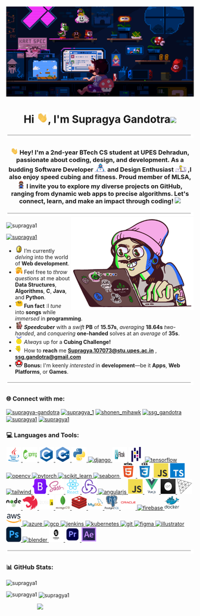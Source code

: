 <!-- Andi Mandi Jisne copy kiya uski ..... -->
![MasterHead](https://github.com/Supragya1/Supragya1/blob/main/Assets/banner.gif)
<h1 align="center"> Hi <a target="_blank" href="#"><img src="https://github.com/Supragya1/Supragya1/blob/main/Assets/Hi.gif" width="30" /></a>, I'm Supragya Gandotra<a target="_blank"><img src="https://github.com/Supragya1/Supragya1/blob/main/Assets/rocket%20bgless.gif" width="60px"/> </h1>
<img src="https://github.com/Supragya1/Supragya1/blob/main/Assets/border.gif" width="1100" height="10">
<h3 align="center"><a target="_blank" href="#"><img src="https://github.com/Supragya1/Supragya1/blob/main/Assets/Hi.gif" width="20" /></a> Hey! I'm a 2nd-year BTech CS student at UPES Dehradun, passionate about coding, design, and development. As a budding Software Developer <a target="_blank"><img src="https://github.com/Supragya1/Supragya1/blob/main/Assets/Developer.gif" width="30px"/> </a> and Design Enthusiast <a target="_blank"><img src="https://github.com/Supragya1/Supragya1/blob/main/Assets/Designer.gif" width="30px"/> </a>,I also enjoy speed cubing and fitness. Proud member of <b>MLSA</b>, <a target="_blank"><img src="https://github.com/Supragya1/Supragya1/blob/main/Assets/Mario_Hello_Big.gif" width="20px"/> </a>I invite you to explore my diverse projects on GitHub, ranging from dynamic web apps to precise algorithms. Let's connect, learn, and make an impact through coding! <a target="_blank"><img src="https://github.com/Supragya1/Supragya1/blob/main/Assets/rocket%20bgless.gif" width="30px"/></h3>
<img src="https://github.com/Supragya1/Supragya1/blob/main/Assets/border.gif" width="1100" height="10">
<img align ="right" alt = "coding" width ="330" src ="https://github.com/Supragya1/Supragya1/blob/main/Assets/coding.gif">
<p align="left"> <img src="https://komarev.com/ghpvc/?username=supragya1&label=Profile%20views&color=0e75b6&style=flat" alt="supragya1" /> </p>

<p align="left"> <a href="https://github.com/ryo-ma/github-profile-trophy"><img src="https://github-profile-trophy.vercel.app/?username=supragya1&theme=dracula&row=2&column=4" alt="supragya1" /></a> </p>

- <img alt="GIF" src="https://github.com/Supragya1/Supragya1/blob/main/Assets/coin.gif" width="20px" /> I’m currently *delving* into the world of **Web development**.
- <img alt="GIF" src="https://github.com/Supragya1/Supragya1/blob/main/Assets/hmm.gif" width="20px" /> Feel free to *throw* *questions* at me about **Data Structures**, **Algorithms**, **C**, **Java**, and **Python**.
- <img alt="GIF" src="https://github.com/Supragya1/Supragya1/blob/main/Assets/happy-unscreen.gif" width="20px" /> **Fun fact** :I *tune* into **songs** while *immersed* in **programming**.
- <img alt="GIF" src="https://github.com/Supragya1/Supragya1/blob/main/Assets/gandalf_parrot.gif" width="20px" /> ***Speedcuber*** with a *swift* **PB** of **15.57s**, *averaging* **18.64s** *two-handed*, and *conquering* **one-handed** solves at an *average* of **35s**.
- <img alt="GIF" src="https://github.com/Supragya1/Supragya1/blob/main/Assets/Medal.gif" width="20px" /> *Always* up for a **Cubing Challenge!**
- <img alt="GIF" src="https://github.com/Supragya1/Supragya1/blob/main/Assets/wave.gif" width="20px" /> How to **reach** me **Supragya.107073@stu.upes.ac.in** , **ssg.gandotra@gmail.com**
- <img alt="GIF" src="https://github.com/Supragya1/Supragya1/blob/main/Assets/powerup.gif" width="20px" /> **Bonus:** I'm keenly *interested* in **development**—be it **Apps**, **Web Platforms**, or **Games**.
<img src="https://github.com/Supragya1/Supragya1/blob/main/Assets/border.gif" width="1100" height="10">
<h3 align="left">🌐 Connect with me:</h3>
<p align="left">
<a href="https://linkedin.com/in/supragya-gandotra" target="blank"><img align="center" src="https://raw.githubusercontent.com/rahuldkjain/github-profile-readme-generator/master/src/images/icons/Social/linked-in-alt.svg" alt="supragya-gandotra" height="30" width="40" /></a>
<a href="https://instagram.com/supragya_1" target="blank"><img align="center" src="https://raw.githubusercontent.com/rahuldkjain/github-profile-readme-generator/master/src/images/icons/Social/instagram.svg" alt="supragya_1" height="30" width="40" /></a>
<a href="https://instagram.com/shonen_mihawk" target="blank"><img align="center" src="https://raw.githubusercontent.com/rahuldkjain/github-profile-readme-generator/master/src/images/icons/Social/instagram.svg" alt="shonen_mihawk" height="30" width="40" /></a>
<a href="https://www.hackerrank.com/ssg_gandotra" target="blank"><img align="center" src="https://raw.githubusercontent.com/rahuldkjain/github-profile-readme-generator/master/src/images/icons/Social/hackerrank.svg" alt="ssg_gandotra" height="30" width="40" /></a>
<a href="https://www.leetcode.com/supragya1" target="blank"><img align="center" src="https://raw.githubusercontent.com/rahuldkjain/github-profile-readme-generator/master/src/images/icons/Social/leet-code.svg" alt="supragya1" height="30" width="40" /></a>
<a href="https://auth.geeksforgeeks.org/user/supragya1" target="blank"><img align="center" src="https://raw.githubusercontent.com/rahuldkjain/github-profile-readme-generator/master/src/images/icons/Social/geeks-for-geeks.svg" alt="supragya1" height="30" width="40" /></a>
</p>

<h3 align="left">💻 Languages and Tools:</h3>
<p align="left"><a href="https://www.java.com" target="_blank" rel="noreferrer"> <img src="https://raw.githubusercontent.com/devicons/devicon/master/icons/java/java-original.svg" alt="java" width="40" height="40"/> </a>
<a href="https://spring.io/projects/spring-boot/" target="_blank" rel="noreferrer"> <img src="https://github.com/Supragya1/Supragya1/blob/main/Assets/springio-ar21.svg" alt="Spring boot" width="40" height="40"/> </a>
<a href="https://www.cprogramming.com/" target="_blank" rel="noreferrer"> <img src="https://raw.githubusercontent.com/devicons/devicon/master/icons/c/c-original.svg" alt="c" width="40" height="40"/> </a>
<a href="https://www.w3schools.com/cpp/" target="_blank" rel="noreferrer"> <img src="https://raw.githubusercontent.com/devicons/devicon/master/icons/cplusplus/cplusplus-original.svg" alt="cplusplus" width="40" height="40"/> </a>
<a href="https://www.python.org" target="_blank" rel="noreferrer"> <img src="https://raw.githubusercontent.com/devicons/devicon/master/icons/python/python-original.svg" alt="python" width="40" height="40"/> </a>
<a href="https://www.djangoproject.com/" target="_blank" rel="noreferrer"> <img src="https://cdn.worldvectorlogo.com/logos/django.svg" alt="django" width="40" height="40"/> </a> 
<a href="https://flask.palletsprojects.com/en/3.0.x/" target="_blank" rel="noreferrer"> <img src="https://github.com/Supragya1/Supragya1/blob/main/Assets/flask-logo.png" alt="Flask" width="40" height="40"/> </a> 
<a href="https://pandas.pydata.org/" target="_blank" rel="noreferrer"> <img src="https://raw.githubusercontent.com/devicons/devicon/2ae2a900d2f041da66e950e4d48052658d850630/icons/pandas/pandas-original.svg" alt="pandas" width="40" height="40"/> </a> 
<a href="https://www.tensorflow.org" target="_blank" rel="noreferrer"> <img src="https://www.vectorlogo.zone/logos/tensorflow/tensorflow-icon.svg" alt="tensorflow" width="40" height="40"/> </a>
<a href="https://opencv.org/" target="_blank" rel="noreferrer"> <img src="https://www.vectorlogo.zone/logos/opencv/opencv-icon.svg" alt="opencv" width="40" height="40"/> </a> 
<a href="https://pytorch.org/" target="_blank" rel="noreferrer"> <img src="https://www.vectorlogo.zone/logos/pytorch/pytorch-icon.svg" alt="pytorch" width="40" height="40"/> </a>
<a href="https://scikit-learn.org/" target="_blank" rel="noreferrer"> <img src="https://upload.wikimedia.org/wikipedia/commons/0/05/Scikit_learn_logo_small.svg" alt="scikit_learn" width="40" height="40"/> </a> 
<a href="https://seaborn.pydata.org/" target="_blank" rel="noreferrer"> <img src="https://seaborn.pydata.org/_images/logo-mark-lightbg.svg" alt="seaborn" width="40" height="40"/> </a>
<a href="https://www.w3.org/html/" target="_blank" rel="noreferrer"> <img src="https://raw.githubusercontent.com/devicons/devicon/master/icons/html5/html5-original-wordmark.svg" alt="html5" width="40" height="40"/> </a>
<a href="https://www.w3schools.com/css/" target="_blank" rel="noreferrer"> <img src="https://raw.githubusercontent.com/devicons/devicon/master/icons/css3/css3-original-wordmark.svg" alt="css3" width="40" height="40"/> </a> 
<a href="https://developer.mozilla.org/en-US/docs/Web/JavaScript" target="_blank" rel="noreferrer"> <img src="https://raw.githubusercontent.com/devicons/devicon/master/icons/javascript/javascript-original.svg" alt="javascript" width="40" height="40"/> </a> 
<a href="https://www.typescriptlang.org/" target="_blank" rel="noreferrer"> <img src="https://raw.githubusercontent.com/devicons/devicon/master/icons/typescript/typescript-original.svg" alt="typescript" width="40" height="40"/> </a> 
<a href="https://tailwindcss.com/" target="_blank" rel="noreferrer"> <img src="https://www.vectorlogo.zone/logos/tailwindcss/tailwindcss-icon.svg" alt="tailwind" width="40" height="40"/> </a> 
<a href="https://getbootstrap.com" target="_blank" rel="noreferrer"> <img src="https://github.com/Supragya1/Supragya1/blob/main/Assets/bootsrap.svg" alt="bootstrap" width="40" height="40"/> </a> 
<a href="https://sass-lang.com" target="_blank" rel="noreferrer"> <img src="https://raw.githubusercontent.com/devicons/devicon/master/icons/sass/sass-original.svg" alt="sass" width="40" height="40"/> </a>
<a href="https://reactjs.org/" target="_blank" rel="noreferrer"> <img src="https://raw.githubusercontent.com/devicons/devicon/master/icons/react/react-original-wordmark.svg" alt="react" width="40" height="40"/> </a>
<a href="https://redux.js.org" target="_blank" rel="noreferrer"> <img src="https://raw.githubusercontent.com/devicons/devicon/master/icons/redux/redux-original.svg" alt="redux" width="40" height="40"/> </a> 
<a href="https://angularjs.org/" target="_blank" rel="noreferrer"> <img src="https://angular.io/assets/images/logos/angular/angular.svg" alt="angularjs" width="40" height="40"/> </a>
<a href="https://angular.io/" target="_blank" rel="noreferrer"> <img src="https://raw.githubusercontent.com/devicons/devicon/master/icons/javascript/javascript-original.svg" alt="angular" width="40" height="40"/> </a>
<a href="https://vuejs.org/" target="_blank" rel="noreferrer"> <img src="https://raw.githubusercontent.com/devicons/devicon/master/icons/vuejs/vuejs-original-wordmark.svg" alt="Vue.js" width="40" height="40"/> </a> 
<a href="https://nextjs.org/" target="_blank" rel="noreferrer"> <img src="https://github.com/Supragya1/Supragya1/blob/main/Assets/nextjs.png" alt="Next.js" width="40" height="40"/> </a> 
<a href="https://threejs.org/" target="_blank" rel="noreferrer"> <img src="https://github.com/Supragya1/Supragya1/blob/main/Assets/threejs.png" alt="Three.js" width="40" height="40"/> </a> 
<a href="https://nodejs.org" target="_blank" rel="noreferrer"> <img src="https://raw.githubusercontent.com/devicons/devicon/master/icons/nodejs/nodejs-original-wordmark.svg" alt="nodejs" width="40" height="40"/> </a>
<a href="https://nestjs.com/" target="_blank" rel="noreferrer"> <img src="https://github.com/Supragya1/Supragya1/blob/main/Assets/nestjs-icon.svg" alt="Nest.js" width="40" height="40"/> </a>
<a href="https://expressjs.com" target="_blank" rel="noreferrer"> <img src="https://github.com/Supragya1/Supragya1/blob/main/Assets/expressjs.png" alt="express" width="40" height="40"/> </a>
<a href="https://www.mongodb.com/" target="_blank" rel="noreferrer"> <img src="https://raw.githubusercontent.com/devicons/devicon/master/icons/mongodb/mongodb-original-wordmark.svg" alt="mongodb" width="40" height="40"/> </a>
<a href="https://redis.io/" target="_blank" rel="noreferrer"> <img src="https://github.com/Supragya1/Supragya1/blob/main/Assets/redis-logo-svgrepo-com.svg" alt="Redis" width="40" height="40"/> </a> 
<a href="https://www.mysql.com/" target="_blank" rel="noreferrer"> <img src="https://raw.githubusercontent.com/devicons/devicon/master/icons/mysql/mysql-original-wordmark.svg" alt="mysql" width="40" height="40"/> </a>
<a href="https://www.postgresql.org" target="_blank" rel="noreferrer"> <img src="https://raw.githubusercontent.com/devicons/devicon/master/icons/postgresql/postgresql-original-wordmark.svg" alt="postgresql" width="40" height="40"/> </a>
<a href="https://www.oracle.com/" target="_blank" rel="noreferrer"> <img src="https://raw.githubusercontent.com/devicons/devicon/master/icons/oracle/oracle-original.svg" alt="oracle" width="40" height="40"/> </a>
<!-- <a href="https://dotnet.microsoft.com/" target="_blank" rel="noreferrer"> <img src="https://raw.githubusercontent.com/devicons/devicon/master/icons/dot-net/dot-net-original-wordmark.svg" alt="dotnet" width="40" height="40"/> </a>  -->
<a href="https://firebase.google.com/" target="_blank" rel="noreferrer"> <img src="https://www.vectorlogo.zone/logos/firebase/firebase-icon.svg" alt="firebase" width="40" height="40"/> </a>
<a href="https://www.docker.com/" target="_blank" rel="noreferrer"> <img src="https://raw.githubusercontent.com/devicons/devicon/master/icons/docker/docker-original-wordmark.svg" alt="docker" width="40" height="40"/> </a>
<a href="https://aws.amazon.com" target="_blank" rel="noreferrer"> <img src="https://raw.githubusercontent.com/devicons/devicon/master/icons/amazonwebservices/amazonwebservices-original-wordmark.svg" alt="aws" width="40" height="40"/> </a>
<a href="https://azure.microsoft.com/en-in/" target="_blank" rel="noreferrer"> <img src="https://www.vectorlogo.zone/logos/microsoft_azure/microsoft_azure-icon.svg" alt="azure" width="40" height="40"/> </a> 
<a href="https://cloud.google.com" target="_blank" rel="noreferrer"> <img src="https://www.vectorlogo.zone/logos/google_cloud/google_cloud-icon.svg" alt="gcp" width="40" height="40"/> </a> 
<a href="https://www.jenkins.io" target="_blank" rel="noreferrer"> <img src="https://www.vectorlogo.zone/logos/jenkins/jenkins-icon.svg" alt="jenkins" width="40" height="40"/> </a> 
<a href="https://kubernetes.io" target="_blank" rel="noreferrer"> <img src="https://www.vectorlogo.zone/logos/kubernetes/kubernetes-icon.svg" alt="kubernetes" width="40" height="40"/> </a>
<a href="https://git-scm.com/" target="_blank" rel="noreferrer"> <img src="https://www.vectorlogo.zone/logos/git-scm/git-scm-icon.svg" alt="git" width="40" height="40"/> 
<a href="https://www.figma.com/" target="_blank" rel="noreferrer"> <img src="https://www.vectorlogo.zone/logos/figma/figma-icon.svg" alt="figma" width="40" height="40"/> </a>
<a href="https://www.adobe.com/in/products/illustrator.html" target="_blank" rel="noreferrer"> <img src="https://www.vectorlogo.zone/logos/adobe_illustrator/adobe_illustrator-icon.svg" alt="illustrator" width="40" height="40"/> </a> 
<a href="https://www.photoshop.com/en" target="_blank" rel="noreferrer"> <img src="https://github.com/Supragya1/Supragya1/blob/main/Assets/Adobe_Photoshop_CC_icon.svg.png" alt="photoshop" width="40" height="40"/> </a>
<a href="https://www.blender.org/" target="_blank" rel="noreferrer"> <img src="https://download.blender.org/branding/community/blender_community_badge_white.svg" alt="blender" width="40" height="40"/> </a>
<a href="https://www.unrealengine.com/en-US" target="_blank" rel="noreferrer"> <img src="https://github.com/Supragya1/Supragya1/blob/main/Assets/unreal.png" alt="Unreal Engine 5" width="40" height="40"/> </a> 
<a href="https://www.adobe.com/in/products/premiere.html" target="_blank" rel="noreferrer"> <img src="https://github.com/Supragya1/Supragya1/blob/main/Assets/premiere%20pro.png" alt="premiere pro" width="40" height="40"/> </a>
<a href="https://www.adobe.com/in/products/aftereffects.html" target="_blank" rel="noreferrer"> <img src="https://github.com/Supragya1/Supragya1/blob/main/Assets/aftereffect.png" alt="after effects" width="40" height="40"/> </a></p>
<img src="https://github.com/Supragya1/Supragya1/blob/main/Assets/border.gif" width="1100" height="10">
<h3 align="left">📊 GitHub Stats:</h3>
<p><img align="center" src="https://github-readme-streak-stats.herokuapp.com/?user=supragya1&theme=ocean_dark" alt="supragya1"/></p>
<p><img align="left" src="https://github-readme-stats.vercel.app/api/top-langs?username=supragya1&show_icons=true&locale=en&layout=donut&theme=omni" alt="supragya1" height="200" /></p>
<p>&nbsp;<img align="center" src="https://github-readme-stats.vercel.app/api?username=supragya1&show_icons=true&locale=en&theme=jolly&icon_color=F8D866" alt="supragya1" height="200" /></p>
<p><img width="830" src="https://github-readme-activity-graph.vercel.app/graph?username=Supragya1&bg_color=21232a&color=a8eeff&line=61dafb&point=f0fcff&area=true&hide_border=false" /></p>
